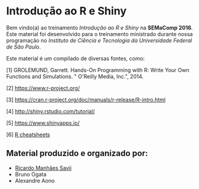 # Introdução ao R e Shiny

Bem vindo(a) ao treinamento *Introdução ao R e Shiny* na **SEMaComp 2016**. Este material foi desenvolvido para o treinamento ministrado durante nossa programação no *Instituto de Ciência e Tecnologia da Universidade Federal de São Paulo*.

Este material é um compilado de diversas fontes, como:

[1] GROLEMUND, Garrett. Hands-On Programming with R: Write Your Own Functions and Simulations. " O'Reilly Media, Inc.", 2014.

[2] https://www.r-project.org/

[3] https://cran.r-project.org/doc/manuals/r-release/R-intro.html

[4] http://shiny.rstudio.com/tutorial/

[5] https://www.shinyapps.io/

[6] [R cheatsheets](https://www.rstudio.com/resources/cheatsheets/)


## Material produzido e organizado por:

* [Ricardo Manhães Savii](https://github.com/ricoms)
* Bruno Ogata
* Alexandre Aono
